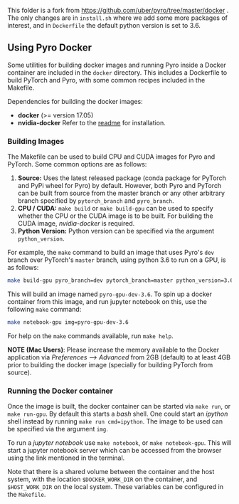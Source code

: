 This folder is a fork from https://github.com/uber/pyro/tree/master/docker . The only
changes are in `install.sh` where we add some more packages of interest, and in `Dockerfile`
the default python version is set to 3.6.

## Using Pyro Docker

Some utilities for building docker images and running Pyro inside a Docker container are
included in the `docker` directory. This includes a Dockerfile to build PyTorch and Pyro,
with some common recipes included in the Makefile.

Dependencies for building the docker images:
 - **docker** (>= version 17.05)
 - **nvidia-docker** Refer to the [readme](https://github.com/NVIDIA/nvidia-docker) for
   installation.


### Building Images

The Makefile can be used to build CPU and CUDA images for Pyro and PyTorch. Some common
options are as follows:

 1. **Source:** Uses the latest released package (conda package for PyTorch and PyPi wheel
    for Pyro) by default. However, both Pyro and PyTorch can be built from source from the
    master branch or any other arbitrary branch specified by `pytorch_branch` and
    `pyro_branch`.
 2. **CPU / CUDA:** `make build` or `make build-gpu` can be used to specify whether the CPU
    or the CUDA image is to be built. For building the CUDA image, *nvidia-docker* is
    required.
 3. **Python Version:** Python version can be specified via the argument `python_version`.

For example, the `make` command to build an image that uses Pyro's `dev` branch over
PyTorch's `master` branch, using python 3.6 to run on a GPU, is as follows:

```sh
make build-gpu pyro_branch=dev pytorch_branch=master python_version=3.6
```

This will build an image named `pyro-gpu-dev-3.6`. To spin up a docker container from this
image, and run jupyter notebook on this, use the following `make` command:

```sh
make notebook-gpu img=pyro-gpu-dev-3.6
```

For help on the `make` commands available, run `make help`.

**NOTE (Mac Users)**: Please increase the memory available to the Docker application
via *Preferences --> Advanced* from 2GB (default) to at least 4GB prior to building the
docker image (specially for building PyTorch from source).

### Running the Docker container

Once the image is built, the docker container can be started via `make run`, or
`make run-gpu`. By default this starts a *bash* shell. One could start an *ipython*
shell instead by running `make run cmd=ipython`. The image to be used can be
specified via the argument `img`.

To run a *jupyter notebook* use `make notebook`, or `make notebook-gpu`. This will
start a jupyter notebook server which can be accessed from the browser using the link
mentioned in the terminal.

Note that there is a shared volume between the container and the host system, with the
location `$DOCKER_WORK_DIR` on the container, and `$HOST_WORK_DIR` on the local system.
These variables can be configured in the `Makefile`.
